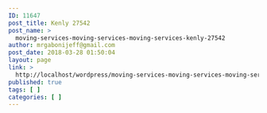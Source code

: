 ```yaml
---
ID: 11647
post_title: Kenly 27542
post_name: >
  moving-services-moving-services-moving-services-kenly-27542
author: mrgabonijeff@gmail.com
post_date: 2018-03-28 01:50:04
layout: page
link: >
  http://localhost/wordpress/moving-services-moving-services-moving-services-kenly-27542/
published: true
tags: [ ]
categories: [ ]
---
```

